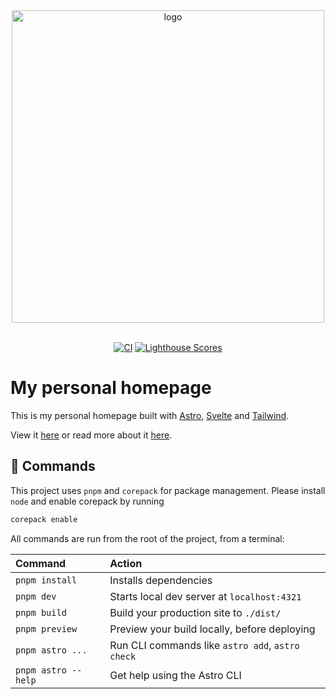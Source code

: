 <!--markdownlint-disable MD033 MD041-->

<div align=center>
  <img src="https://lukastrombach.dev/og/landing.png" alt="logo" width="500">
</div>

<br>

<div align=center>

[![CI](https://github.com/Trombach/astro-homepage/actions/workflows/ci.yml/badge.svg)](https://github.com/Trombach/astro-homepage/actions/workflows/ci.yml)
[![Lighthouse Scores](https://github.com/Trombach/astro-homepage/actions/workflows/lighthouse.yml/badge.svg?event=schedule)](https://github.com/Trombach/astro-homepage/actions/workflows/lighthouse.yml)

</div>

# My personal homepage

This is my personal homepage built with [Astro](https://astro.build), [Svelte](https://svelte.dev) and [Tailwind](https://tailwindcss.com).

View it [here](https://lukastrombach.dev) or read more about it [here](https://www.lukastrombach.dev/projects/homepage).

## 🧞 Commands

This project uses `pnpm` and `corepack` for package management. Please install `node` and enable corepack by running

```bash
corepack enable
```

All commands are run from the root of the project, from a terminal:

| Command             | Action                                           |
| :------------------ | :----------------------------------------------- |
| `pnpm install`      | Installs dependencies                            |
| `pnpm dev`          | Starts local dev server at `localhost:4321`      |
| `pnpm build`        | Build your production site to `./dist/`          |
| `pnpm preview`      | Preview your build locally, before deploying     |
| `pnpm astro ...`    | Run CLI commands like `astro add`, `astro check` |
| `pnpm astro --help` | Get help using the Astro CLI                     |
